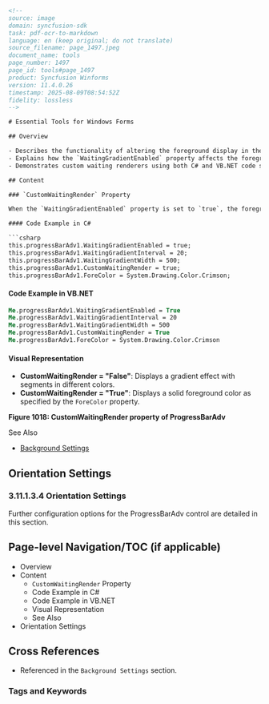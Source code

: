 ```html
<!--
source: image
domain: syncfusion-sdk
task: pdf-ocr-to-markdown
language: en (keep original; do not translate)
source_filename: page_1497.jpeg
document_name: tools
page_number: 1497
page_id: tools#page_1497
product: Syncfusion Winforms
version: 11.4.0.26
timestamp: 2025-08-09T08:54:52Z
fidelity: lossless
-->

# Essential Tools for Windows Forms

## Overview

- Describes the functionality of altering the foreground display in the `ProgressBarAdv` control.
- Explains how the `WaitingGradientEnabled` property affects the foreground rendering.
- Demonstrates custom waiting renderers using both C# and VB.NET code samples.

## Content

### `CustomWaitingRender` Property

When the `WaitingGradientEnabled` property is set to `true`, the foreground is displayed with segments in the color set for the `ForeColor` property. If set to `false`, the foreground displays in the default waiting gradient style.

#### Code Example in C#

```csharp
this.progressBarAdv1.WaitingGradientEnabled = true;
this.progressBarAdv1.WaitingGradientInterval = 20;
this.progressBarAdv1.WaitingGradientWidth = 500;
this.progressBarAdv1.CustomWaitingRender = true;
this.progressBarAdv1.ForeColor = System.Drawing.Color.Crimson;
```

#### Code Example in VB.NET

```vb
Me.progressBarAdv1.WaitingGradientEnabled = True
Me.progressBarAdv1.WaitingGradientInterval = 20
Me.progressBarAdv1.WaitingGradientWidth = 500
Me.progressBarAdv1.CustomWaitingRender = True
Me.progressBarAdv1.ForeColor = System.Drawing.Color.Crimson
```

#### Visual Representation

- **CustomWaitingRender = "False"**: Displays a gradient effect with segments in different colors.
- **CustomWaitingRender = "True"**: Displays a solid foreground color as specified by the `ForeColor` property.

**Figure 1018: CustomWaitingRender property of ProgressBarAdv**

See Also

- [Background Settings](#background-settings)

## Orientation Settings

### 3.11.1.3.4 Orientation Settings

Further configuration options for the ProgressBarAdv control are detailed in this section.

## Page-level Navigation/TOC (if applicable)

- Overview
- Content
  - `CustomWaitingRender` Property
  - Code Example in C#
  - Code Example in VB.NET
  - Visual Representation
  - See Also
- Orientation Settings

## Cross References

- Referenced in the `Background Settings` section.

### Tags and Keywords

<!-- tags: [Syncfusion Winforms, ProgressBarAdv, CustomWaitingRender, ForeColor, WaitingGradientEnabled] keywords: [override, rendering, gradient, foreground, ProgressBar] -->
```